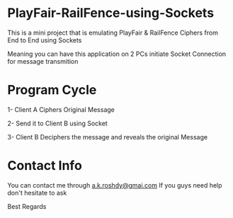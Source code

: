 # PlayFair-RailFence-using-Sockets

This is a mini project that is emulating PlayFair & RailFence Ciphers from End to End using Sockets

Meaning you can have this application on 2 PCs initiate Socket Connection for message transmition

# Program Cycle
1- Client A Ciphers Original Message 

2- Send it to Client B using Socket

3- Client B Deciphers the message and reveals the original Message

# Contact Info
You can contact me through   a.k.roshdy@gmai.com
If you guys need help don't hesitate to ask

Best Regards

